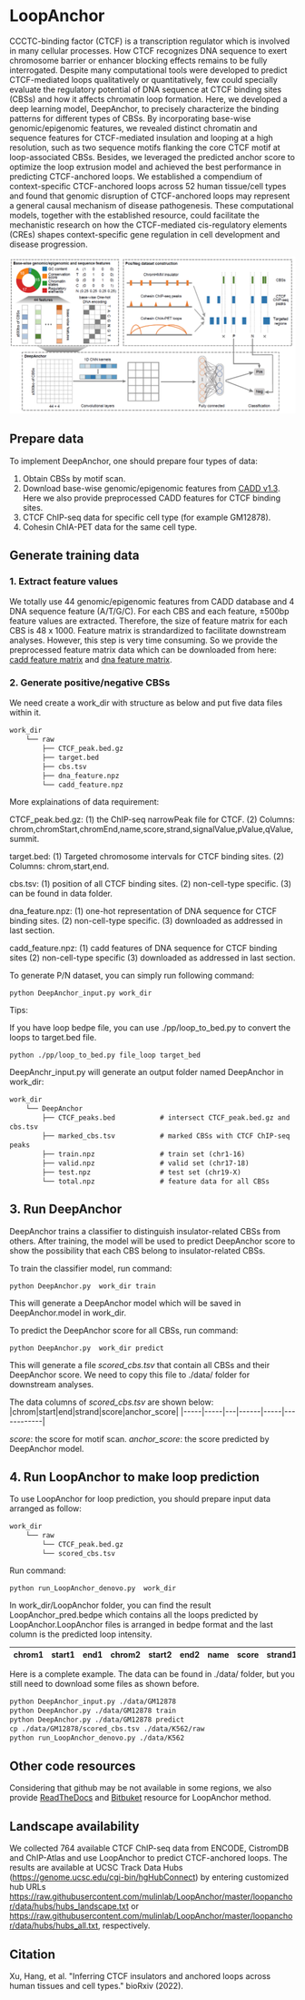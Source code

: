 # LoopAnchor

CCCTC-binding factor (CTCF) is a transcription regulator which is involved in many cellular processes. How CTCF recognizes DNA sequence to exert chromosome barrier or enhancer blocking effects remains to be fully interrogated. Despite many computational tools were developed to predict CTCF-mediated loops qualitatively or quantitatively, few could specially evaluate the regulatory potential of DNA sequence at CTCF binding sites (CBSs) and how it affects chromatin loop formation. Here, we developed a deep learning model, DeepAnchor, to precisely characterize the binding patterns for different types of CBSs. By incorporating base-wise genomic/epigenomic features, we revealed distinct chromatin and sequence features for CTCF-mediated insulation and looping at a high resolution, such as two sequence motifs flanking the core CTCF motif at loop-associated CBSs. Besides, we leveraged the predicted anchor score to optimize the loop extrusion model and achieved the best performance in predicting CTCF-anchored loops. We established a compendium of context-specific CTCF-anchored loops across 52 human tissue/cell types and found that genomic disruption of CTCF-anchored loops may represent a general causal mechanism of disease pathogenesis. These computational models, together with the established resource, could facilitate the mechanistic research on how the CTCF-mediated cis-regulatory elements (CREs) shapes context-specific gene regulation in cell development and disease progression.



<p align="center">
   <img src="https://github.com/mulinlab/LoopAnchor/blob/master/docs/source/flowchart.PNG?raw=True">
</p>

## Prepare data
To implement DeepAnchor, one should prepare four types of data:
1. Obtain CBSs by motif scan.
2. Download base-wise genomic/epigenomic features from [CADD v1.3](https://cadd.gs.washington.edu/download). Here we also provide preprocessed CADD features for CTCF binding sites.
3. CTCF ChIP-seq data for specific cell type (for example GM12878).
4. Cohesin ChIA-PET data for the same cell type. 


## Generate training data
### 1. Extract feature values
We totally use 44 genomic/epigenomic features from CADD database and 4 DNA sequence feature (A/T/G/C). For each CBS and each feature, ±500bp feature values are extracted. Therefore, the size of feature matrix for each CBS is 48 x 1000. Feature matrix is strandardized to facilitate downstream analyses. However, this step is very time consuming. So we provide the preprocessed feature matrix data which can be downloaded from here: [cadd feature matrix](http://www.mulinlab.org/LoopAnchor/cadd_feature.npz) and [dna feature matrix](http://www.mulinlab.org/LoopAnchor/dna_feature.npz).

### 2. Generate positive/negative CBSs
We need create a work_dir with structure as below and put five data files within it.
```
work_dir
    └── raw                   
        ├── CTCF_peak.bed.gz              
        ├── target.bed              
        ├── cbs.tsv
        ├── dna_feature.npz      
        └── cadd_feature.npz
```
More explainations of data requirement:

CTCF_peak.bed.gz: 
    (1) the ChIP-seq narrowPeak file for CTCF.
    (2) Columns: chrom,chromStart,chromEnd,name,score,strand,signalValue,pValue,qValue,summit.

target.bed:
    (1) Targeted chromosome intervals for CTCF binding sites.
    (2) Columns: chrom,start,end.

cbs.tsv:
    (1) position of all CTCF binding sites.
    (2) non-cell-type specific.
    (3) can be found in data folder.

dna_feature.npz:
    (1) one-hot representation of DNA sequence for CTCF binding sites.
    (2) non-cell-type specific.
    (3) downloaded as addressed in last section.

cadd_feature.npz:
    (1) cadd features of DNA sequence for CTCF binding sites
    (2) non-cell-type specific
    (3) downloaded as addressed in last section.

To generate P/N dataset, you can simply run following command:
```properties
python DeepAnchor_input.py work_dir
```


Tips:

If you have loop bedpe file, you can use ./pp/loop_to_bed.py to convert the loops to target.bed file.

```
python ./pp/loop_to_bed.py file_loop target_bed
```


DeepAnchr_input.py will generate an output folder named DeepAnchor in work_dir:
```
work_dir
    └── DeepAnchor  
        ├── CTCF_peaks.bed           # intersect CTCF_peak.bed.gz and cbs.tsv
        ├── marked_cbs.tsv           # marked CBSs with CTCF ChIP-seq peaks          
        ├── train.npz                # train set (chr1-16)
        ├── valid.npz                # valid set (chr17-18)
        ├── test.npz                 # test set (chr19-X)                 
        └── total.npz                # feature data for all CBSs
```     


## 3. Run DeepAnchor
DeepAnchor trains a classifier to distinguish insulator-related CBSs from others. After training, the model will be used to predict DeepAnchor score to show the possibility that each CBS belong to insulator-related CBSs. 

To train the classifier model, run command:
```properties
python DeepAnchor.py  work_dir train
```
This will generate a DeepAnchor model which will be saved in DeepAnchor.model in work_dir.

To predict the DeepAnchor score for all CBSs, run command:

```properties
python DeepAnchor.py  work_dir predict
```

This will generate a file *scored_cbs.tsv* that contain all CBSs and their DeepAnchor score. We need to copy this file to ./data/ folder for downstream analyses.

The data columns of *scored_cbs.tsv* are shown below:
|chrom|start|end|strand|score|anchor_score|
|-----|-----|---|------|-----|------------|

*score*: the score for motif scan.
*anchor_score*: the score predicted by DeepAnchor model.

## 4. Run LoopAnchor to make loop prediction

To use LoopAnchor for loop prediction, you should prepare input data arranged as follow:

```
work_dir
    └── raw                   
        └── CTCF_peak.bed.gz
        └── scored_cbs.tsv      
```

Run command:
```properties
python run_LoopAnchor_denovo.py  work_dir
```
In work_dir/LoopAnchor folder, you can find the result LoopAnchor_pred.bedpe which contains all the loops predicted by LoopAnchor.LoopAnchor files is arranged in bedpe format and the last column is the predicted loop intensity.

|chrom1|start1|end1|chrom2|start2|end2|name|score|strand1|strand2|LoopAnchor|
|------|------|----|------|------|----|----|-----|-------|-------|----------|





Here is a complete example. The data can be found in ./data/ folder, but you still need to download some files as shown before.
```properties
python DeepAnchor_input.py ./data/GM12878
python DeepAnchor.py ./data/GM12878 train
python DeepAnchor.py ./data/GM12878 predict
cp ./data/GM12878/scored_cbs.tsv ./data/K562/raw
python run_LoopAnchor_denovo.py ./data/K562
```

## Other code resources

Considering that github may be not available in some regions, we also provide [ReadTheDocs](https://loopanchor.readthedocs.io/en/latest/index.html) and [Bitbuket](https://bitbucket.org/xuhang01/loopanchor/src/main/) resource for LoopAnchor method.


## Landscape availability
We collected 764 available CTCF ChIP-seq data from ENCODE, CistromDB and ChIP-Atlas and use LoopAnchor to predict CTCF-anchored loops. The results are available at UCSC Track Data Hubs (https://genome.ucsc.edu/cgi-bin/hgHubConnect) by entering customized hub URLs https://raw.githubusercontent.com/mulinlab/LoopAnchor/master/loopanchor/data/hubs/hubs_landscape.txt or https://raw.githubusercontent.com/mulinlab/LoopAnchor/master/loopanchor/data/hubs/hubs_all.txt, respectively.


## Citation
Xu, Hang, et al. "Inferring CTCF insulators and anchored loops across human tissues and cell types." bioRxiv (2022).
